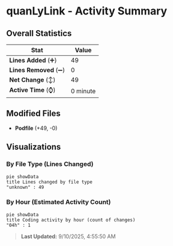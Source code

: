 # quanLyLink - Activity Summary 

## Overall Statistics

| Stat                   | Value                                                             |
| ---------------------- | ----------------------------------------------------------------- |
| **Lines Added** (➕)   | 49                                          |
| **Lines Removed** (➖) | 0                                        |
| **Net Change** (↕)    | 49                |
| **Active Time** (⌚)   | 0 minute |


## Modified Files
- **Podfile** (+49, -0)

## Visualizations

### By File Type (Lines Changed)

```mermaid
pie showData
title Lines changed by file type
"unknown" : 49
```

### By Hour (Estimated Activity Count)

```mermaid
pie showData
title Coding activity by hour (count of changes)
"04h" : 1
```


> **Last Updated:** 9/10/2025, 4:55:50 AM